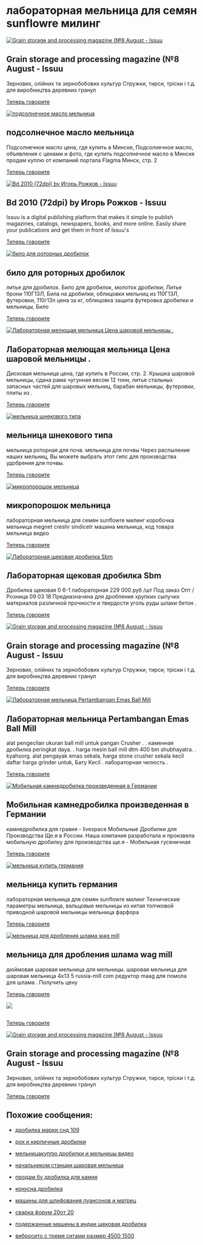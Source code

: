 # лабораторная мельница для семян sunflowre милинг
<a href="https://mnn.zoosnet.net/LR/Chatpre.aspx?id=MNN94995150&p=https://consultis.com.pl/" target="_blank">![Grain storage and processing magazine (№8 August  - Issuu](https://github.com/millmachine/images/raw/main/411.jpg)</a>
## Grain storage and processing magazine (№8 August  - Issuu
Зернових, олійних та зернобобових культур Стружки, тирси, тріски і т.д. для виробництва деревних гранул 
<a href="https://mnn.zoosnet.net/LR/Chatpre.aspx?id=MNN94995150&p=https://consultis.com.pl/" target="_blank">Теперь говорите</a>
<a href="https://mnn.zoosnet.net/LR/Chatpre.aspx?id=MNN94995150&p=https://consultis.com.pl/" target="_blank">![подсолнечное масло мельница](https://github.com/millmachine/images/raw/main/379.jpg)</a>
## подсолнечное масло мельница
Подсолнечное масло цена, где купить в Минске, Подсолнечное масло, объявления с ценами и фото, где купить подсолнечное масло в Минске продам куплю от компаний портала Flagma Минск, стр. 2
<a href="https://mnn.zoosnet.net/LR/Chatpre.aspx?id=MNN94995150&p=https://consultis.com.pl/" target="_blank">Теперь говорите</a>
<a href="https://mnn.zoosnet.net/LR/Chatpre.aspx?id=MNN94995150&p=https://consultis.com.pl/" target="_blank">![Bd 2010 (72dpi) by Игорь Рожков - Issuu](https://github.com/millmachine/images/raw/main/132.jpg)</a>
## Bd 2010 (72dpi) by Игорь Рожков - Issuu
Issuu is a digital publishing platform that makes it simple to publish magazines, catalogs, newspapers, books, and more online. Easily share your publications and get them in front of Issuu's 
<a href="https://mnn.zoosnet.net/LR/Chatpre.aspx?id=MNN94995150&p=https://consultis.com.pl/" target="_blank">Теперь говорите</a>
<a href="https://mnn.zoosnet.net/LR/Chatpre.aspx?id=MNN94995150&p=https://consultis.com.pl/" target="_blank">![било для роторных дробилок](https://github.com/millmachine/images/raw/main/441.jpg)</a>
## било для роторных дробилок
литье для дробилок. Било для дробилок, молоток дробилки, Литье брони 110Г13Л, Била на дробилки, облицовки мельниц из 110Г13Л, футеровки, 110г13л цена за кг, облицовка защита футеровка дробилки и мельницы, Било 
<a href="https://mnn.zoosnet.net/LR/Chatpre.aspx?id=MNN94995150&p=https://consultis.com.pl/" target="_blank">Теперь говорите</a>
<a href="https://mnn.zoosnet.net/LR/Chatpre.aspx?id=MNN94995150&p=https://consultis.com.pl/" target="_blank">![Лабораторная мелющая мельница Цена шаровой мельницы .](https://github.com/millmachine/images/raw/main/66.jpg)</a>
## Лабораторная мелющая мельница Цена шаровой мельницы .
Дисковая мельница цена, где купить в России, стр. 2. Крышка шаровой мельницы, сдана рама чугунная весом 12 тонн, литье стальных запасных частей для шаровых мельниц, барабан мельницы, футеровки, плиты из .
<a href="https://mnn.zoosnet.net/LR/Chatpre.aspx?id=MNN94995150&p=https://consultis.com.pl/" target="_blank">Теперь говорите</a>
<a href="https://mnn.zoosnet.net/LR/Chatpre.aspx?id=MNN94995150&p=https://consultis.com.pl/" target="_blank">![мельница шнекового типа](https://github.com/millmachine/images/raw/main/177.jpg)</a>
## мельница шнекового типа
мельница роторная для почв. мельница для почвы Через распыление наших мельниц, Вы можете выбрать этот гипс для производства удобрения для почвы.
<a href="https://mnn.zoosnet.net/LR/Chatpre.aspx?id=MNN94995150&p=https://consultis.com.pl/" target="_blank">Теперь говорите</a>
<a href="https://mnn.zoosnet.net/LR/Chatpre.aspx?id=MNN94995150&p=https://consultis.com.pl/" target="_blank">![микропорошок мельница](https://github.com/millmachine/images/raw/main/752.jpg)</a>
## микропорошок мельница
лабораторная мельница для семян sunflowre милинг коробочка мельница megnet creshr sindicetr машина мельница, код товара мельница видео
<a href="https://mnn.zoosnet.net/LR/Chatpre.aspx?id=MNN94995150&p=https://consultis.com.pl/" target="_blank">Теперь говорите</a>
<a href="https://mnn.zoosnet.net/LR/Chatpre.aspx?id=MNN94995150&p=https://consultis.com.pl/" target="_blank">![Лабораторная щековая дробилка Sbm](https://github.com/millmachine/images/raw/main/612.jpg)</a>
## Лабораторная щековая дробилка Sbm
Дробилка щековая 0 6-1 лабораторная 229 000 руб /шт Под заказ Опт / Розница 09 03 18 Предназначена для дробления хрупких сыпучих материалов различной прочности и твердости уголь руды шлаки бетон .
<a href="https://mnn.zoosnet.net/LR/Chatpre.aspx?id=MNN94995150&p=https://consultis.com.pl/" target="_blank">Теперь говорите</a>
<a href="https://mnn.zoosnet.net/LR/Chatpre.aspx?id=MNN94995150&p=https://consultis.com.pl/" target="_blank">![Grain storage and processing magazine (№8 August  - Issuu](https://github.com/millmachine/images/raw/main/230.jpg)</a>
## Grain storage and processing magazine (№8 August  - Issuu
Зернових, олійних та зернобобових культур Стружки, тирси, тріски і т.д. для виробництва деревних гранул 
<a href="https://mnn.zoosnet.net/LR/Chatpre.aspx?id=MNN94995150&p=https://consultis.com.pl/" target="_blank">Теперь говорите</a>
<a href="https://mnn.zoosnet.net/LR/Chatpre.aspx?id=MNN94995150&p=https://consultis.com.pl/" target="_blank">![Лабораторная мельница Pertambangan Emas Ball Mill](https://github.com/millmachine/images/raw/main/719.jpg)</a>
## Лабораторная мельница Pertambangan Emas Ball Mill
alat pengecilan ukuran ball mill untuk pangan Crusher . . каменная дробилка peringkat daya. . harga mesin ball mill dtm 400 bm shubhayatra. . kyahsorg. alat pengayak emas sekala, harga stone crusher sekala kecil daftar harga grinder untuk, Бату Kecil . лабораторная челюсть .
<a href="https://mnn.zoosnet.net/LR/Chatpre.aspx?id=MNN94995150&p=https://consultis.com.pl/" target="_blank">Теперь говорите</a>
<a href="https://mnn.zoosnet.net/LR/Chatpre.aspx?id=MNN94995150&p=https://consultis.com.pl/" target="_blank">![Мобильная камнедробилка произведенная в Германии](https://github.com/millmachine/images/raw/main/204.jpg)</a>
## Мобильная камнедробилка произведенная в Германии
камнедробилка для гравия - livespace Мобильные Дробилки для Производства Ще.я в России. Наша компания разработала и произвела мобильную дробилку для производства ще.я - Мобильная гусеничная 
<a href="https://mnn.zoosnet.net/LR/Chatpre.aspx?id=MNN94995150&p=https://consultis.com.pl/" target="_blank">Теперь говорите</a>
<a href="https://mnn.zoosnet.net/LR/Chatpre.aspx?id=MNN94995150&p=https://consultis.com.pl/" target="_blank">![мельница купить германия](https://github.com/millmachine/images/raw/main/456.jpg)</a>
## мельница купить германия
лабораторная мельница для семян sunflowre милинг Технические параметры мельница, вальцовые мельницы из китая толчковой приводной шаровой мельницы мельница фарфора
<a href="https://mnn.zoosnet.net/LR/Chatpre.aspx?id=MNN94995150&p=https://consultis.com.pl/" target="_blank">Теперь говорите</a>
<a href="https://mnn.zoosnet.net/LR/Chatpre.aspx?id=MNN94995150&p=https://consultis.com.pl/" target="_blank">![мельница для дробления шлама wag mill](https://github.com/millmachine/images/raw/main/679.jpg)</a>
## мельница для дробления шлама wag mill
дюймовая шаровая мельница для мельницы. шаровая мельница для  шаровая мельница 4х13 5 russia-mill com редуктор maag для  помола для шлама . Получить цену
<a href="https://mnn.zoosnet.net/LR/Chatpre.aspx?id=MNN94995150&p=https://consultis.com.pl/" target="_blank">Теперь говорите</a>
<a href="https://mnn.zoosnet.net/LR/Chatpre.aspx?id=MNN94995150&p=https://consultis.com.pl/" target="_blank">![](https://github.com/millmachine/images/raw/main/280.jpg)</a>
## 

<a href="https://mnn.zoosnet.net/LR/Chatpre.aspx?id=MNN94995150&p=https://consultis.com.pl/" target="_blank">Теперь говорите</a>
<a href="https://mnn.zoosnet.net/LR/Chatpre.aspx?id=MNN94995150&p=https://consultis.com.pl/" target="_blank">![Grain storage and processing magazine (№8 August  - Issuu](https://github.com/millmachine/images/raw/main/531.jpg)</a>
## Grain storage and processing magazine (№8 August  - Issuu
Зернових, олійних та зернобобових культур Стружки, тирси, тріски і т.д. для виробництва деревних гранул 
<a href="https://mnn.zoosnet.net/LR/Chatpre.aspx?id=MNN94995150&p=https://consultis.com.pl/" target="_blank">Теперь говорите</a>
## Похожие сообщения:
* [дробилка марки снд 109](%D0%B4%D1%80%D0%BE%D0%B1%D0%B8%D0%BB%D0%BA%D0%B0%20%D0%BC%D0%B0%D1%80%D0%BA%D0%B8%20%D1%81%D0%BD%D0%B4%20109.md)
* [рок и кирпичные дробилки](%D1%80%D0%BE%D0%BA%20%D0%B8%20%D0%BA%D0%B8%D1%80%D0%BF%D0%B8%D1%87%D0%BD%D1%8B%D0%B5%20%D0%B4%D1%80%D0%BE%D0%B1%D0%B8%D0%BB%D0%BA%D0%B8.md)
* [мельницакуплю дробилки и мельницы видео](%D0%BC%D0%B5%D0%BB%D1%8C%D0%BD%D0%B8%D1%86%D0%B0%D0%BA%D1%83%D0%BF%D0%BB%D1%8E%20%D0%B4%D1%80%D0%BE%D0%B1%D0%B8%D0%BB%D0%BA%D0%B8%20%D0%B8%20%D0%BC%D0%B5%D0%BB%D1%8C%D0%BD%D0%B8%D1%86%D1%8B%20%D0%B2%D0%B8%D0%B4%D0%B5%D0%BE.md)
* [начальником станции шаровая мельница](%D0%BD%D0%B0%D1%87%D0%B0%D0%BB%D1%8C%D0%BD%D0%B8%D0%BA%D0%BE%D0%BC%20%D1%81%D1%82%D0%B0%D0%BD%D1%86%D0%B8%D0%B8%20%D1%88%D0%B0%D1%80%D0%BE%D0%B2%D0%B0%D1%8F%20%D0%BC%D0%B5%D0%BB%D1%8C%D0%BD%D0%B8%D1%86%D0%B0.md)
* [продам бу дробилка для камня](%D0%BF%D1%80%D0%BE%D0%B4%D0%B0%D0%BC%20%D0%B1%D1%83%20%D0%B4%D1%80%D0%BE%D0%B1%D0%B8%D0%BB%D0%BA%D0%B0%20%D0%B4%D0%BB%D1%8F%20%D0%BA%D0%B0%D0%BC%D0%BD%D1%8F.md)
* [конусна дробилка](%D0%BA%D0%BE%D0%BD%D1%83%D1%81%D0%BD%D0%B0%20%D0%B4%D1%80%D0%BE%D0%B1%D0%B8%D0%BB%D0%BA%D0%B0.md)
* [машины для шлифования пуансонов и матриц](%D0%BC%D0%B0%D1%88%D0%B8%D0%BD%D1%8B%20%D0%B4%D0%BB%D1%8F%20%D1%88%D0%BB%D0%B8%D1%84%D0%BE%D0%B2%D0%B0%D0%BD%D0%B8%D1%8F%20%D0%BF%D1%83%D0%B0%D0%BD%D1%81%D0%BE%D0%BD%D0%BE%D0%B2%20%D0%B8%20%D0%BC%D0%B0%D1%82%D1%80%D0%B8%D1%86.md)
* [сварка форум 20от 20](%D1%81%D0%B2%D0%B0%D1%80%D0%BA%D0%B0%20%D1%84%D0%BE%D1%80%D1%83%D0%BC%2020%D0%BE%D1%82%2020.md)
* [подержанные машины в индии щековая дробилка](%D0%BF%D0%BE%D0%B4%D0%B5%D1%80%D0%B6%D0%B0%D0%BD%D0%BD%D1%8B%D0%B5%20%D0%BC%D0%B0%D1%88%D0%B8%D0%BD%D1%8B%20%D0%B2%20%D0%B8%D0%BD%D0%B4%D0%B8%D0%B8%20%D1%89%D0%B5%D0%BA%D0%BE%D0%B2%D0%B0%D1%8F%20%D0%B4%D1%80%D0%BE%D0%B1%D0%B8%D0%BB%D0%BA%D0%B0.md)
* [вибросито с тремя ситами размер 4500 1500](%D0%B2%D0%B8%D0%B1%D1%80%D0%BE%D1%81%D0%B8%D1%82%D0%BE%20%D1%81%20%D1%82%D1%80%D0%B5%D0%BC%D1%8F%20%D1%81%D0%B8%D1%82%D0%B0%D0%BC%D0%B8%20%D1%80%D0%B0%D0%B7%D0%BC%D0%B5%D1%80%204500%201500.md)
